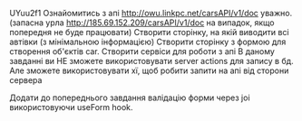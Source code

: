 UYuu2f1
Ознайомитись з апі http://owu.linkpc.net/carsAPI/v1/doc  уважно. (запасна урла http://185.69.152.209/carsAPI/v1/doc на випадок, якщо попередня не буде працювати)
Створити сторінку, на якій виводити всі автівки (з мінімальною інформацією)
Створити сторінку з формою для створення об'єктів car. Створити сервіси для роботи з апі
В даному завданні ви НЕ зможете використовувати server actions для запису в бд. Але зможете використовувати хї, щоб робити запити на апі від сторони сервера

Додати до попереднього завдання валідацію форми через joi використовуючи useForm hook.